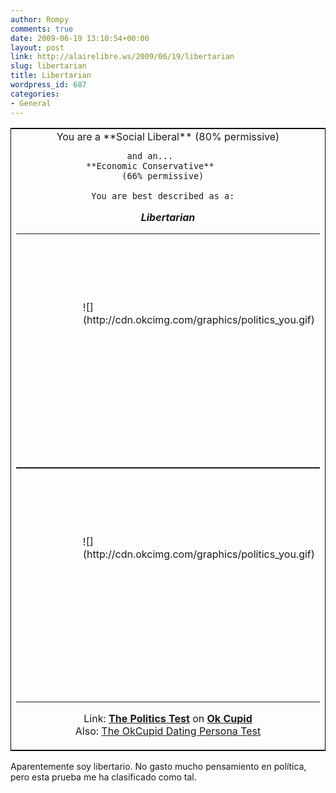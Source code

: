 ```yaml
---
author: Rompy
comments: true
date: 2009-06-19 13:10:54+00:00
layout: post
link: http://alairelibre.ws/2009/06/19/libertarian
slug: libertarian
title: Libertarian
wordpress_id: 687
categories:
- General
---
```


<table style="border:1px solid black" ><tr >
<td align="center" >           You are a            
    **Social Liberal**       
    (80% permissive)  
           
    and an...       
     **Economic Conservative**        
    (66% permissive)  
            
    You are best described as a:  
      
_**Libertarian**_       
       <table style="margin: 0; background: url(http://cdn.okcimg.com/graphics/politics/chart_political.gif);" name="thetable" cellspacing="0" height="375" width="375" cellpadding="0" border="0" id="thetable" >        <tbody ><tr height="106" >         
<td width="281" >
</td>         
<td width="93" >
</td>        </tr>         <tr height="268" >
<td width="281" >
</td>          
<td width="93" align="left" valign="top" > ![](http://cdn.okcimg.com/graphics/politics_you.gif)
</td>        </tr>       </tbody></table>          
       <table style="margin: 0; background: url(http://cdn.okcimg.com/graphics/politics/chart_basic.jpg);" name="thetable" cellspacing="0" height="375" width="375" cellpadding="0" border="0" id="thetable" >        <tbody ><tr height="106" >         
<td width="281" >
</td>         
<td width="93" >
</td>        </tr>         <tr height="268" >
<td width="281" >
</td>          
<td width="93" align="left" valign="top" > ![](http://cdn.okcimg.com/graphics/politics_you.gif)
</td>        </tr>       </tbody></table>          
  
Link: [**The Politics Test**](http://www.okcupid.com/politics)  on [**Ok Cupid**](http://www.okcupid.com)  
Also: [The OkCupid Dating Persona Test](http://www.okcupid.com/online.dating.persona.test)
</td></tr></table>
Aparentemente soy libertario. No gasto mucho pensamiento en política, pero esta prueba me ha clasificado como tal.
